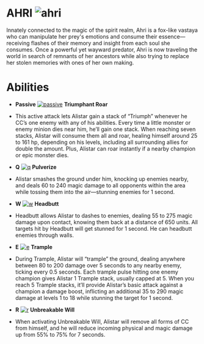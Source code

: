 # AHRI ![ahri](https://static.wikia.nocookie.net/leagueoflegends/images/2/2a/Ahri_OriginalSquare.png/revision/latest/scale-to-width-down/42?cb=20230201172235)

Innately connected to the magic of the spirit realm, Ahri is a fox-like vastaya who can manipulate her prey's emotions and consume their essence—receiving flashes of their memory and insight from each soul she consumes. Once a powerful yet wayward predator, Ahri is now traveling the world in search of remnants of her ancestors while also trying to replace her stolen memories with ones of her own making.

# Abilities
- **Passive** [![passive](https://ddragon.leagueoflegends.com/cdn/14.19.1/img/passive/Ahri_SoulEater2.png)]([https://d28xe8vt774jo5.cloudfront.net/champion-abilities/0103/ability_0103_P1.mp4) **Triumphant Roar** 
- This active attack lets Alistar gain a stack of “Triumph” whenever he CC’s one enemy with any of his abilities. Every time a little monster or enemy minion dies near him, he’ll gain one stack. When reaching seven stacks, Alistar will consume them all and roar, healing himself around 25 to 161 hp, depending on his levels, including all surrounding allies for double the amount. Plus, Alistar can roar instantly if a nearby champion or epic monster dies.
  
- **Q** [![q](https://static.wikia.nocookie.net/leagueoflegends/images/8/8b/Alistar_Pulverize.png/revision/latest?cb=20240906060746)](https://d28xe8vt774jo5.cloudfront.net/champion-abilities/0012/ability_0012_Q1.mp4) **Pulverize**
- Alistar smashes the ground under him, knocking up enemies nearby, and deals 60 to 240 magic damage to all opponents within the area while tossing them into the air—stunning enemies for 1 second.
  
- **W** [![w](https://static.wikia.nocookie.net/leagueoflegends/images/f/f6/Alistar_Headbutt.png/revision/latest?cb=20240906060715)](https://d28xe8vt774jo5.cloudfront.net/champion-abilities/0012/ability_0012_W1.mp4) **Headbutt**
- Headbutt allows Alistar to dashes to enemies, dealing 55 to 275 magic damage upon contact, knowing them back at a distance of 650 units. All targets hit by Headbutt will get stunned for 1 second. He can headbutt enemies through walls.
  
- **E** [![e](https://static.wikia.nocookie.net/leagueoflegends/images/1/1c/Alistar_Trample.png/revision/latest?cb=20240906060838)](https://d28xe8vt774jo5.cloudfront.net/champion-abilities/0012/ability_0012_E1.mp4) **Trample**
- During Trample, Alistar will “trample” the ground, dealing anywhere between 80 to 200 damage over 5 seconds to any nearby enemy, ticking every 0.5 seconds. Each trample pulse hitting one enemy champion gives Alistar 1 Trample stack, usually capped at 5. When you reach 5 Trample stacks, it’ll provide Alistar’s basic attack against a champion a damage boost, inflicting an additional 35 to 290 magic damage at levels 1 to 18 while stunning the target for 1 second.
  
- **R** [![r](https://static.wikia.nocookie.net/leagueoflegends/images/6/62/Alistar_Unbreakable_Will.png/revision/latest?cb=20240906061000)](https://d28xe8vt774jo5.cloudfront.net/champion-abilities/0012/ability_0012_R1.mp4) **Unbreakable Will**
- When activating Unbreakable Will, Alistar will remove all forms of CC from himself, and he will reduce incoming physical and magic damage up from 55% to 75% for 7 seconds.

